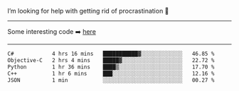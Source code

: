 I’m looking for help with getting rid of procrastination 🤔

-----

Some interesting code :arrow_right: [here](https://github.com/zhen8838/playground)

-----

<!--START_SECTION:waka-->

```txt
C#            4 hrs 16 mins   ███████████▓░░░░░░░░░░░░░   46.85 %
Objective-C   2 hrs 4 mins    █████▓░░░░░░░░░░░░░░░░░░░   22.72 %
Python        1 hr 36 mins    ████▒░░░░░░░░░░░░░░░░░░░░   17.70 %
C++           1 hr 6 mins     ███░░░░░░░░░░░░░░░░░░░░░░   12.16 %
JSON          1 min           ░░░░░░░░░░░░░░░░░░░░░░░░░   00.27 %
```

<!--END_SECTION:waka-->

<!--
**zhen8838/zhen8838** is a ✨ _special_ ✨ repository because its `README.md` (this file) appears on your GitHub profile.

Here are some ideas to get you started:

- 🔭 I’m currently working on ...
- 🌱 I’m currently learning ...
- 👯 I’m looking to collaborate on ...
 ...
- 💬 Ask me about ...
- 📫 How to reach me: ...
- 😄 Pronouns: ...
- ⚡ Fun fact: ...
-->
